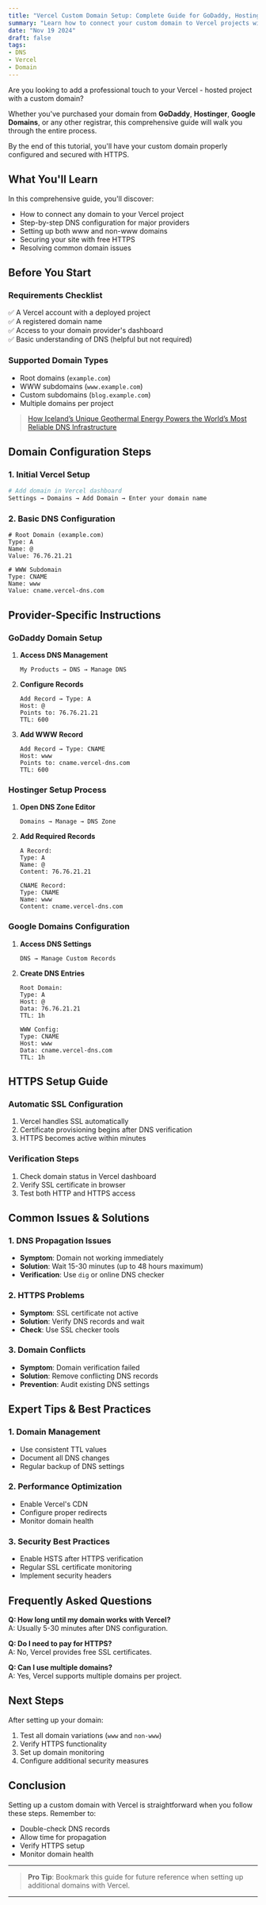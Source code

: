 ```yaml
---
title: "Vercel Custom Domain Setup: Complete Guide for GoDaddy, Hostinger & Google Domains"
summary: "Learn how to connect your custom domain to Vercel projects with step-by-step instructions for GoDaddy, Hostinger, Google Domains, and other providers. Includes HTTPS setup and troubleshooting tips."
date: "Nov 19 2024"
draft: false
tags:
- DNS
- Vercel
- Domain
---
```


Are you looking to add a professional touch to your Vercel - hosted project with a custom domain? 

Whether you've purchased your domain from **GoDaddy**, **Hostinger**, **Google Domains**, or any other registrar, this comprehensive guide will walk you through the entire process. 

By the end of this tutorial, you'll have your custom domain properly configured and secured with HTTPS.

## What You'll Learn

In this comprehensive guide, you'll discover:
- How to connect any domain to your Vercel project
- Step-by-step DNS configuration for major providers
- Setting up both www and non-www domains
- Securing your site with free HTTPS
- Resolving common domain issues

## Before You Start

### Requirements Checklist
✅ A Vercel account with a deployed project  
✅ A registered domain name  
✅ Access to your domain provider's dashboard  
✅ Basic understanding of DNS (helpful but not required)

### Supported Domain Types
- Root domains (`example.com`)
- WWW subdomains (`www.example.com`)
- Custom subdomains (`blog.example.com`)
- Multiple domains per project

> [How Iceland’s Unique Geothermal Energy Powers the World’s Most Reliable DNS Infrastructure](https://exonoob.in/blog/icelands-unique-geothermal-energy-powers-the-worlds-most-reliable-dns-infrastructure)

## Domain Configuration Steps

### 1. Initial Vercel Setup

```bash
# Add domain in Vercel dashboard
Settings → Domains → Add Domain → Enter your domain name
```

### 2. Basic DNS Configuration

```dns
# Root Domain (example.com)
Type: A
Name: @
Value: 76.76.21.21

# WWW Subdomain
Type: CNAME
Name: www
Value: cname.vercel-dns.com
```

## Provider-Specific Instructions

### GoDaddy Domain Setup

1. **Access DNS Management**
   ```text
   My Products → DNS → Manage DNS
   ```

2. **Configure Records**
   ```text
   Add Record → Type: A
   Host: @
   Points to: 76.76.21.21
   TTL: 600
   ```

3. **Add WWW Record**
   ```text
   Add Record → Type: CNAME
   Host: www
   Points to: cname.vercel-dns.com
   TTL: 600
   ```

### Hostinger Setup Process

1. **Open DNS Zone Editor**
   ```text
   Domains → Manage → DNS Zone
   ```

2. **Add Required Records**
   ```text
   A Record:
   Type: A
   Name: @
   Content: 76.76.21.21

   CNAME Record:
   Type: CNAME
   Name: www
   Content: cname.vercel-dns.com
   ```

### Google Domains Configuration

1. **Access DNS Settings**
   ```text
   DNS → Manage Custom Records
   ```

2. **Create DNS Entries**
   ```text
   Root Domain:
   Type: A
   Host: @
   Data: 76.76.21.21
   TTL: 1h

   WWW Config:
   Type: CNAME
   Host: www
   Data: cname.vercel-dns.com
   TTL: 1h
   ```

## HTTPS Setup Guide

### Automatic SSL Configuration
1. Vercel handles SSL automatically
2. Certificate provisioning begins after DNS verification
3. HTTPS becomes active within minutes

### Verification Steps
1. Check domain status in Vercel dashboard
2. Verify SSL certificate in browser
3. Test both HTTP and HTTPS access

## Common Issues & Solutions

### 1. DNS Propagation Issues
- **Symptom**: Domain not working immediately
- **Solution**: Wait 15-30 minutes (up to 48 hours maximum)
- **Verification**: Use `dig` or online DNS checker

### 2. HTTPS Problems
- **Symptom**: SSL certificate not active
- **Solution**: Verify DNS records and wait
- **Check**: Use SSL checker tools

### 3. Domain Conflicts
- **Symptom**: Domain verification failed
- **Solution**: Remove conflicting DNS records
- **Prevention**: Audit existing DNS settings

## Expert Tips & Best Practices

### 1. Domain Management
- Use consistent TTL values
- Document all DNS changes
- Regular backup of DNS settings

### 2. Performance Optimization
- Enable Vercel's CDN
- Configure proper redirects
- Monitor domain health

### 3. Security Best Practices
- Enable HSTS after HTTPS verification
- Regular SSL certificate monitoring
- Implement security headers

## Frequently Asked Questions

**Q: How long until my domain works with Vercel?**  
A: Usually 5-30 minutes after DNS configuration.

**Q: Do I need to pay for HTTPS?**  
A: No, Vercel provides free SSL certificates.

**Q: Can I use multiple domains?**  
A: Yes, Vercel supports multiple domains per project.

## Next Steps

After setting up your domain:
1. Test all domain variations (`www` and `non-www`)
2. Verify HTTPS functionality
3. Set up domain monitoring
4. Configure additional security measures

## Conclusion

Setting up a custom domain with Vercel is straightforward when you follow these steps. Remember to:
- Double-check DNS records
- Allow time for propagation
- Verify HTTPS setup
- Monitor domain health

---
> **Pro Tip**: Bookmark this guide for future reference when setting up additional domains with Vercel.
---